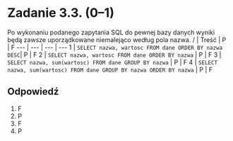 # Zadanie 3.3. (0–1)
Po wykonaniu podanego zapytania SQL do pewnej bazy danych wyniki będą zawsze uporządkowane niemalejąco według pola nazwa.
/ | Treść | P | F
--- | --- | --- | ---
1 | `SELECT nazwa, wartosc FROM dane ORDER BY nazwa DESC`| P | F
2 | `SELECT nazwa, wartosc FROM dane ORDER BY nazwa` | P | F
3 | `SELECT nazwa, sum(wartosc) FROM dane GROUP BY nazwa` | P | F
4 | `SELECT nazwa, sum(wartosc) FROM dane GROUP BY nazwa ORDER BY nazwa` | P | F
## Odpowiedź
1. F
2. P
3. F
4. P